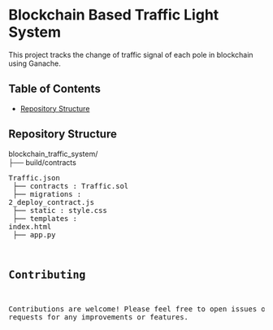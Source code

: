 # Blockchain Based Traffic Light System

This project tracks the change of traffic signal of each pole in blockchain using Ganache.

## Table of Contents
- [Repository Structure](#repository-structure)

## Repository Structure
blockchain_traffic_system/<br>
├── build/contracts <pre> Traffic.json<br>
├── contracts : Traffic.sol<br>
├── migrations : 2_deploy_contract.js<br>
├── static : style.css<br>
├── templates : index.html<br>
├── app.py<br>

## Contributing
Contributions are welcome! Please feel free to open issues or pull requests for any improvements or features.
